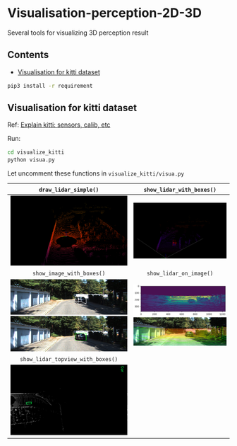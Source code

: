 # Visualisation-perception-2D-3D

Several tools for visualizing 3D perception result

## Contents

- [Visualisation for kitti dataset](#visualisation-for-kitti-dataset)

```bash
pip3 install -r requirement
```

## Visualisation for kitti dataset

Ref: [Explain kitti: sensors, calib, etc](https://github.com/maiminh1996/biblio-self-driving-cars/blob/master/dataset/kitti.md)

Run:

```bash
cd visualize_kitti
python visua.py
```

Let uncomment these functions in `visualize_kitti/visua.py`  

| `draw_lidar_simple()` | `show_lidar_with_boxes()` |
| :--: | :--: | 
| ![](imgs/lidar_all.png) | ![](imgs/lidar_with_box.png) |
| `show_image_with_boxes()` | `show_lidar_on_image()` | 
| ![](imgs/image_with_box_3d.png) <br/> ![](imgs/image_with_box_2d.png) | ![](imgs/lidar_range_view.png) <br/> ![](imgs/lidar_projection_image.png) |
| `show_lidar_topview_with_boxes()` | |
| ![](imgs/lidar_topview_hori.png) | |
